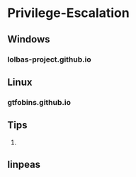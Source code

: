 # Privilege-Escalation

## Windows

### lolbas-project.github.io

## Linux

### gtfobins.github.io

## Tips

1.

## linpeas